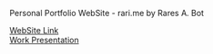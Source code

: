 Personal Portfolio WebSite - rari.me by Rares A. Bot

<a href="https://rari0.github.io/my-portfolio">WebSite Link</a><br>
<a href="https://drive.google.com/file/d/1vADxGKhZyz8rrLILXNbO4Xonn_KS6PKJ/view?usp=sharing">Work Presentation</a>
